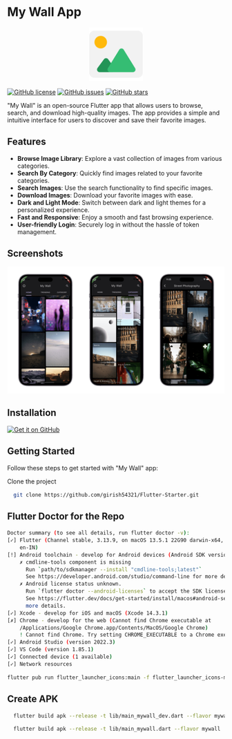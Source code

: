 # My Wall App

<p align="center">
  <img width="124"  src="assets/appicon/my_wall_icon.png" alt="My Wall App Logo" width="200">
</p>

[![GitHub license](https://img.shields.io/github/license/girish54321/My-Wall)](https://github.com/girish54321/My-Wall/blob/main/LICENSE)
[![GitHub issues](https://img.shields.io/github/issues/girish54321/My-Wall)](https://github.com/girish54321/My-Wall/issues)
[![GitHub stars](https://img.shields.io/github/stars/girish54321/My-Wall)](https://github.com/girish54321/My-Wall/stargazers)

"My Wall" is an open-source Flutter app that allows users to browse, search, and download high-quality images. The app provides a simple and intuitive interface for users to discover and save their favorite images.

## Features

- **Browse Image Library**: Explore a vast collection of images from various categories.
- **Search By Category**: Quickly find images related to your favorite categories.
- **Search Images**: Use the search functionality to find specific images.
- **Download Images**: Download your favorite images with ease.
- **Dark and Light Mode**: Switch between dark and light themes for a personalized experience.
- **Fast and Responsive**: Enjoy a smooth and fast browsing experience.
- **User-friendly Login**: Securely log in without the hassle of token management.

## Screenshots

<img width="1604"  src="appimages/banner.png?raw=true">

## Installation

[<img src="https://github.com/NeoApplications/Neo-Backup/blob/034b226cea5c1b30eb4f6a6f313e4dadcbb0ece4/badge_github.png?raw=true"
    alt="Get it on GitHub"
    height="80">](https://github.com/girish54321/My-Wall/releases/)

<!-- [<img src="https://gitlab.com/IzzyOnDroid/repo/-/raw/master/assets/IzzyOnDroid.png"
     alt="Get it on IzzyOnDroid"
     height="80">](YOUR LINK)
[<img src="https://fdroid.gitlab.io/artwork/badge/get-it-on.png"
     alt="Get it on F-Droid"
     height="80">](YOUR_LINK) -->

## Getting Started

Follow these steps to get started with "My Wall" app:

Clone the project

```bash
  git clone https://github.com/girish54321/Flutter-Starter.git
```

## Flutter Doctor for the Repo

```bash
Doctor summary (to see all details, run flutter doctor -v):
[✓] Flutter (Channel stable, 3.13.9, on macOS 13.5.1 22G90 darwin-x64, locale
    en-IN)
[!] Android toolchain - develop for Android devices (Android SDK version 33.0.1)
    ✗ cmdline-tools component is missing
      Run `path/to/sdkmanager --install "cmdline-tools;latest"`
      See https://developer.android.com/studio/command-line for more details.
    ✗ Android license status unknown.
      Run `flutter doctor --android-licenses` to accept the SDK licenses.
      See https://flutter.dev/docs/get-started/install/macos#android-setup for
      more details.
[✓] Xcode - develop for iOS and macOS (Xcode 14.3.1)
[✗] Chrome - develop for the web (Cannot find Chrome executable at
    /Applications/Google Chrome.app/Contents/MacOS/Google Chrome)
    ! Cannot find Chrome. Try setting CHROME_EXECUTABLE to a Chrome executable.
[✓] Android Studio (version 2022.3)
[✓] VS Code (version 1.85.1)
[✓] Connected device (1 available)
[✓] Network resources
```

```bash
flutter pub run flutter_launcher_icons:main -f flutter_launcher_icons-mywall_dev.yaml  && flutter pub run flutter_launcher_icons:main -f flutter_launcher_icons-mywall_qa.yaml && flutter pub run flutter_launcher_icons:main -f flutter_launcher_icons-mywall.yaml
```

## Create APK

```bash
  flutter build apk --release -t lib/main_mywall_dev.dart --flavor mywall_dev
```

```bash
  flutter build apk --release -t lib/main_mywall.dart --flavor mywall
```
